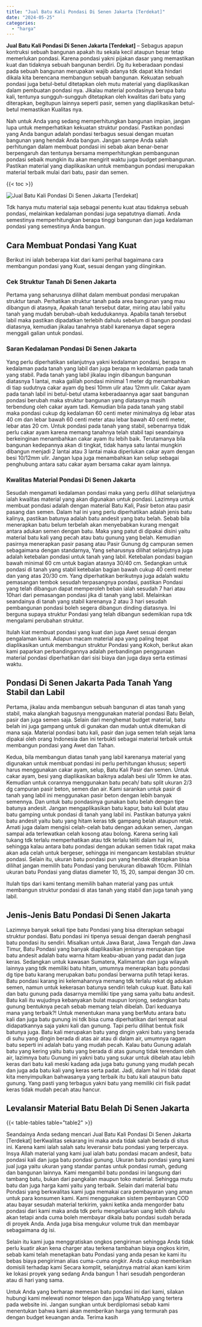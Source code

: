 ```yaml
---
title: "Jual Batu Kali Pondasi Di Senen Jakarta [Terdekat]"
date: "2024-05-25"
categories: 
  - "harga"
---
```


**Jual Batu Kali Pondasi Di Senen Jakarta \[Terdekat\]** – Sebagus apapun kontruksi sebuah bangunan apakah itu sekala kecil ataupun besar tetap memerlukan pondasi. Karena pondasi yakni pijakan dasar yang memastikan kuat dan tidaknya sebuah bangunan berdiri. Dg itu keberadaan pondasi pada sebuah bangunan merupakan wajib adanya tdk dapat kita hindari dikala kita berencana membangun sebuah bangunan. Kekuatan sebuah pondasi juga betul-betul ditetapkan oleh mutu material yang diaplikasikan dalam pembuatan pondasi nya. Jikalau material pondasinya berupa batu kali, tentunya sungguh-sungguh ditetapkan oleh kwalitas dari batu yang diterapkan, begitupun lainnya seperti pasir, semen yang diaplikasikan betul-betul memastikan Kualitas nya.

Nah untuk Anda yang sedang memperhitungkan bangunan impian, jangan lupa untuk memperhatikan kekuatan struktur pondasi. Pastikan pondasi yang Anda bangun adalah pondasi terbagus sesuai dengan muatan bangunan yang hendak Anda bangun. Jangan sampe Anda salah perhitungan dalam membuat pondasi ini sebab akan benar-benar berpengaruh dan tentunya bersama memperhitungkan pembangunan pondasi sebaik mungkin itu akan mengirit waktu juga budget pembangunan. Pastikan material yang diaplikasikan untuk membangun pondasi merupakan material terbaik mulai dari batu, pasir dan semen.

{{< toc >}}

![Jual Batu Kali Pondasi Di Senen Jakarta [Terdekat]](/images/jual-batu-kali-27.png)

Tdk hanya mutu material saja sebagai penentu kuat atau tidaknya sebuah pondasi, melainkan kedalaman pondasi juga sepatutnya diamati. Anda semestinya memperhitungkan berapa tinggi bangunan dan juga kedalaman pondasi yang semestinya Anda bangun.

## Cara Membuat Pondasi Yang Kuat

Berikut ini ialah beberapa kiat dari kami perihal bagaimana cara membangun pondasi yang Kuat, sesuai dengan yang diinginkan.

### Cek Struktur Tanah Di Senen Jakarta

Pertama yang seharusnya dilihat dalam membuat pondasi merupakan struktur tanah. Perhatikan struktur tanah pada area bangunan yang mau dibangun di atasnya, Apakah tanah tersebut datar, miring atau labil yaitu tanah yang mudah berubah-ubah kedudukannya. Apabila tanah tersebut labil maka pastikan dipadatkan terlebih dahulu sebelum di bangun pondasi diatasnya, kemudian jikalau tanahnya stabil karenanya dapat segera menggali galian untuk pondasi.

### Saran Kedalaman Pondasi Di Senen Jakarta

Yang perlu diperhatikan selanjutnya yakni kedalaman pondasi, berapa m kedalaman pada tanah yang labil dan juga berapa m kedalaman pada tanah yang stabil. Pada tanah yang labil jikalau ingin dibangun bangunan diatasnya 1 lantai, maka galilah pondasi minimal 1 meter dg menambahkan di tiap sudutnya cakar ayam dg besi 10mm ulir atau 12mm ulir. Cakar ayam pada tanah labil ini betul-betul utama keberadaannya agar saat bangunan pondasi berubah maka struktur bangunan yang diatasnya masih terbendung oleh cakar ayam tadi. Kemudian bila pada tanah yang stabil maka pondasi cukup dg kedalaman 60 centi meter minimalnya dg lebar atas 40 cm dan lebar bawah 60 centi meter atau lebar bawah 40 centi meter, lebar atas 20 cm. Untuk pondasi pada tanah yang stabil, sebenarnya tidak perlu cakar ayam karena memang tanahnya telah stabil tapi seandainya berkeinginan menambahkan cakar ayam itu lebih baik. Terutamanya bila bangunan kedepannya akan di tingkat, tidak hanya satu lantai mungkin dibangun menjadi 2 lantai atau 3 lantai maka diperlukan cakar ayam dengan besi 10/12mm ulir. Jangan lupa juga menambahkan kan selup sebagai penghubung antara satu cakar ayam bersama cakar ayam lainnya.

### Kwalitas Material Pondasi Di Senen Jakarta

Sesudah mengamati kedalaman pondasi maka yang perlu dilihat selanjutnya ialah kwalitas material yang akan digunakan untuk pondasi. Lazimnya untuk membuat pondasi adalah dengan material Batu Kali, Pasir beton atau pasir pasang dan semen. Dalam hal ini yang perlu diperhatikan adalah jenis batu kalinya, pastikan batunya adalah batu andesit yang batu belah. Sebab bila menerapkan batu belum terbelah akan menyebabkan kurang mengait antara adukan semen dengan batu. Maka yang patut di dipakai disini yaitu material batu kali yang pecah atau batu gunung yang belah. Kemudian pasirnya menerapkan pasir pasang atau Pasir Gunung dg campuran semen sebagaimana dengan standarnya, Yang seharusnya dilihat selanjutnya juga adalah ketebalan pondasi untuk tanah yang labil. Ketebalan pondasi bagian bawah minimal 60 cm untuk bagian atasnya 30/40 cm. Sedangkan untuk pondasi di tanah yang stabil ketebalan bagian bawah cukup 40 centi meter dan yang atas 20/30 cm. Yang diperhatikan berikutnya juga adalah waktu pemasangan tembok sesudah terpasangnya pondasi, pastikan Pondasi yang telah dibangun dapat memperoleh beban ialah sesudah 7 hari atau 10hari dari pemasangan pondasi jika di tanah yang labil. Melainkan seandainya di tanah yang stabil karenanya 2 atau 3 hari sesudah pembangunan pondasi boleh segera dibangun dinding diatasnya. Ini berguna supaya struktur Pondasi yang telah dibangun sedemikian rupa tdk mengalami perubahan struktur.

Itulah kiat membuat pondasi yang kuat dan juga Awet sesuai dengan pengalaman kami. Adapun macam material apa yang paling tepat diaplikasikan untuk membangun struktur Pondasi yang Kokoh, berikut akan kami paparkan perbandingannya adalah perbandingan penggunaan material pondasi diperhatikan dari sisi biaya dan juga daya serta estimasi waktu.

## Pondasi Di Senen Jakarta Pada Tanah Yang Stabil dan Labil

Pertama, jikalau anda membangun sebuah bangunan di atas tanah yang stabil, maka alangkah bagusnya menggunakan material pondasi Batu Belah, pasir dan juga semen saja. Selain dari menghemat budget material, batu belah ini juga gampang untuk di gunakan dan mudah untuk ditemukan di mana saja. Material pondasi batu kali, pasir dan juga semen telah sejak lama dipakai oleh orang Indonesia dan ini terbukti sebagai material terbaik untuk membangun pondasi yang Awet dan Tahan.

Kedua, bila membangun diatas tanah yang labil karenanya material yang digunakan untuk membuat pondasi ini perlu perhitungan khusus; seperti harus menggunakan cakar ayam, selup, Batu Kali Pasir dan semen. Untuk cakar ayam, besi yang diaplikasikan baiknya adalah besi ulir 10mm ke atas. Kemudian untuk corannya menggunakan batu pecah/ batu split ukuran 2/3 dg campuran pasir beton, semen dan air. Kami sarankan untuk pasir di tanah yang labil ini menggunakan pasir beton dengan lebih banyak semennya. Dan untuk batu pondasinya gunakan batu belah dengan tipe batunya andesit. Jangan mengaplikasikan batu kapur, batu kali bulat atau batu gamping untuk pondasi di tanah yang labil ini. Pastikan batunya yakni batu andesit yaitu batu yang hitam keras tdk gampang belah ataupun retak. Amati juga dalam mengisi celah-celah batu dengan adukan semen, Jangan sampai ada terlewatkan celah kosong atau bolong. Karena sering kali tukang tdk terlalu memperhatikan atau tdk terlalu teliti dalam hal ini, sehingga kalau antara batu pondasi dengan adukan semen tidak rapat maka akan ada celah untuk bergeser, sehingga ini mengancam kestabilan struktur pondasi. Selain itu, ukuran batu pondasi pun yang hendak diterapkan bisa dilihat jangan memilih batu Pondasi yang berukuran dibawah 10cm. Pilihlah ukuran batu Pondasi yang diatas diameter 10, 15, 20, sampai dengan 30 cm.

Itulah tips dari kami tentang memilih bahan material yang pas untuk membangun struktur pondasi di atas tanah yang stabil dan juga tanah yang labil.

## Jenis-Jenis Batu Pondasi Di Senen Jakarta

Lazimnya banyak sekali tipe batu Pondasi yang bisa diterapkan sebagai struktur pondasi. Batu pondasi ini tipenya sesuai dengan daerah penghasil batu pondasi itu sendiri. Misalkan untuk Jawa Barat, Jawa Tengah dan Jawa Timur, Batu Pondasi yang banyak diaplikasikan jenisnya merupakan tipe batu andesit adalah batu warna hitam keabu-abuan yang padat dan juga keras. Sedangkan untuk kawasan Sumatera, Kalimantan dan juga wilayah lainnya yang tdk memiliki batu hitam, umumnya menerapkan batu pondasi dg tipe batu karang merupakan batu pondasi berwarna putih tetapi keras. Batu pondasi karang ini kelemahannya memang tdk terlalu rekat dg adukan semen, namun untuk kekerasan batunya sendiri telah cukup kuat. Batu kali dan batu gunung pada dasarnya memiliki tipe yang sama yaitu batu andesit. Batu kali itu wujudnya kebanyakan bulat maupun lonjong, sedangkan batu gunung bentuknya pecah sebab memang telah dibelah. Dari keduanya mana yang terbaik?! Untuk menentukan mana yang berMutu antara batu kali dan juga batu gunung ini tdk bisa cuma diperhatikan dari tempat asal didapatkannya saja yakni kali dan gunung. Tapi perlu dilihat bentuk fisik batunya juga. Batu kali merupakan batu yang dingin yakni batu yang berada di suhu yang dingin berada di atas air atau di dalam air, umumnya ragam batu seperti ini adalah batu yang mudah pecah. Kalau batu Gunung adalah batu yang kering yaitu batu yang berada di atas gunung tidak terendam oleh air, lazimnya batu Gunung ini yakni batu yang sukar untuk dibelah atau lebih keras dari batu kali meski kadang ada juga batu gunung yang mudah pecah dan juga ada batu kali yang keras serta padat. Jadi, dalam hal ini tidak dapat kita menyimpulkan bahwasanya yang terbaik itu batu kali ataupun batu gunung. Yang pasti yang terbagus yakni batu yang memiliki ciri fisik padat keras tidak mudah pecah atau hancur.

## Levalansir Material Batu Belah Di Senen Jakarta

{{< table-tables table="table2" >}}

Seandainya Anda sedang mencari Jual Batu Kali Pondasi Di Senen Jakarta \[Terdekat\] berKwalitas sekarang ini maka anda tidak salah berada di situs ini. Karena kami ialah salah satu leveransir batu pondasi yang terpercaya. Insya Allah material yang kami jual ialah batu pondasi macam andesit, batu pondasi kali dan juga batu pondasi gunung. Ukuran batu pondasi yang kami jual juga yaitu ukuran yang standar pantas untuk pondasi rumah, gedung dan bangunan lainnya. Kami mengambil batu pondasi ini langsung dari tambang batu, bukan dari pangkalan maupun toko material. Sehingga mutu batu dan juga harga kami yaitu yang terbaik. Selain dari material batu Pondasi yang berkwalitas kami juga memakai cara pembayaran yang aman untuk para konsumen kami. Kami menggunakan sistem pembayaran COD atau bayar sesudah material terkirim, yakni ketika anda mengorder batu pondasi dari kami maka anda tdk perlu mengeluarkan uang lebih dahulu akan tetapi anda cuma boleh membayar dikala batu pondasi sudah berada di proyek Anda. Anda juga bisa mengukur volume truk dan membayar sebagaimana dg isi.

Selain itu kami juga menggratiskan ongkos pengiriman sehingga Anda tidak perlu kuatir akan kena charger atau terkena tambahan biaya ongkos kirim, sebab kami telah menetapkan batu Pondasi yang anda pesan ke kami itu bebas biaya pengiriman alias cuma-cuma ongkir. Anda cukup memberikan domisili terhadap kami Secara komplit, selanjutnya matrial akan kami kirim ke lokasi proyek yang sedang Anda bangun 1 hari sesudah pengorderan atau di hari yang sama.

Untuk Anda yang berharap memesan batu pondasi ini dari kami, silakan hubungi kami melewati nomor telepon dan juga WhatsApp yang tertera pada website ini. Jangan sungkan untuk berdiplomasi sebab kami menentukan bahwa kami akan memberikan harga yang termurah pas dengan budget keuangan anda. Terima kasih
